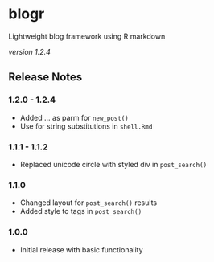 # blogr

Lightweight blog framework using R markdown

*version 1.2.4*

## Release Notes

### 1.2.0 - 1.2.4

* Added ... as parm for `new_post()`
* Use for string substitutions in `shell.Rmd`

### 1.1.1 - 1.1.2

* Replaced unicode circle with styled div in `post_search()`

### 1.1.0

* Changed layout for `post_search()` results
* Added style to tags in `post_search()`

### 1.0.0

* Initial release with basic functionality
